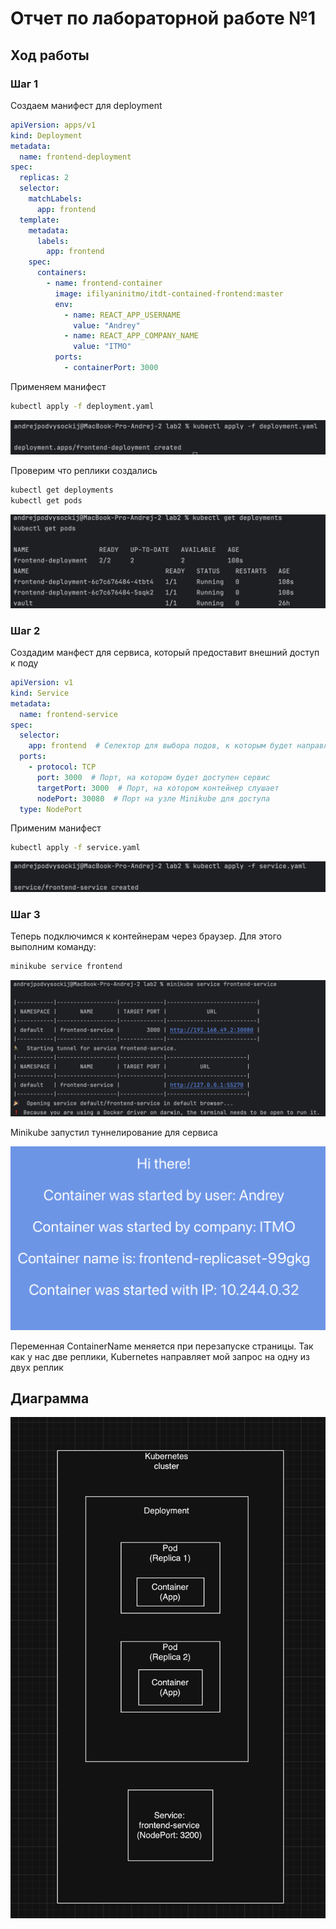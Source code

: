 # Отчет по лабораторной работе №1

## Ход работы

### Шаг 1

Создаем манифест для deployment

```yaml
apiVersion: apps/v1
kind: Deployment
metadata:
  name: frontend-deployment
spec:
  replicas: 2
  selector:
    matchLabels:
      app: frontend
  template:
    metadata:
      labels:
        app: frontend
    spec:
      containers:
        - name: frontend-container
          image: ifilyaninitmo/itdt-contained-frontend:master
          env:
            - name: REACT_APP_USERNAME
              value: "Andrey"
            - name: REACT_APP_COMPANY_NAME
              value: "ITMO"
          ports:
            - containerPort: 3000
```

Применяем манифест

```bash
kubectl apply -f deployment.yaml
```

![1](photoReport/1.png)

Проверим что реплики создались

```bash
kubectl get deployments
kubectl get pods
```
![2](photoReport/2.png)

### Шаг 2

Создадим манфест для сервиса, который предоставит внешний доступ к поду

```yaml
apiVersion: v1
kind: Service
metadata:
  name: frontend-service
spec:
  selector:
    app: frontend  # Селектор для выбора подов, к которым будет направляться трафик
  ports:
    - protocol: TCP
      port: 3000  # Порт, на котором будет доступен сервис
      targetPort: 3000  # Порт, на котором контейнер слушает
      nodePort: 30080  # Порт на узле Minikube для доступа
  type: NodePort
```

Применим манифест

```bash
kubectl apply -f service.yaml
```

![3](photoReport/3.png)

### Шаг 3

Теперь подключимся к контейнерам через браузер. Для этого выполним команду:

```bash
minikube service frontend
```
![5](photoReport/5.png)

Minikube запустил туннелирование для сервиса

![6](photoReport/6.png)

Переменная ContainerName меняется при перезапуске страницы. Так как у нас две реплики, Kubernetes направляет мой запрос на одну из двух реплик


## Диаграмма

![diagram](diagram.png)